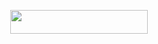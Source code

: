 <p align="center"><a href="https://heroku.com/deploy?template=https://github.com/royalrebe/scarletbot"> <img src="https://img.shields.io/badge/Deploy%20To%20Heroku-black?style=for-the-badge&logo=heroku" width="220" height="38.45"/></a></p>

